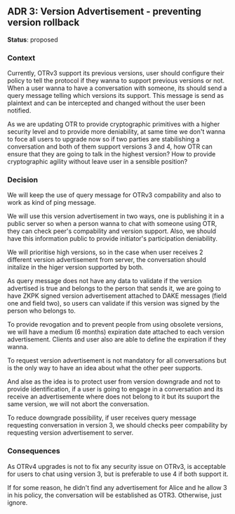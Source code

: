 ## ADR 3: Version Advertisement - preventing version rollback

**Status**: proposed

### Context

Currently, OTRv3 support its previous versions, user should configure their
policy to tell the protocol if they wanna to support previous versions or not.
When a user wanna to have a conversation with someone, its should send a query
message telling which versions its support. This message is send as plaintext
and can be intercepted and changed without the user been notified.

As we are updating OTR to provide cryptographic primitives with a higher security
level and to provide more deniability, at same time we don't wanna to foce all
users to upgrade now so if two parties are stabilishing a conversation and both
of them support versions 3 and 4, how OTR can ensure that they are going to
talk in the highest version? How to provide cryptographic agility without leave
user in a sensible position?

### Decision

We will keep  the use of query message for OTRv3 compability and also to work as
kind of ping message.

We will use this version advertisement in two ways, one is publishing it in a
public server so when a person wanna to chat with someone using OTR, they can
check peer's compability and version support. Also, we should have this
information public to provide initiator's participation deniability.

We will prioritise high versions, so in the case when user receives 2 different
version advertisement from server, the conversation should initalize in the
higer version supported by both.

As query message does not have any data to validate if the version advertised
is true and belongs to the person that sends it, we are going to have ZKPK
signed version advertisement attached to DAKE messages (field one and field
two), so users can validate if this version was signed by the person
who belongs to.

To provide revogation and to prevent people from using obsolete versions, we will
have a medium (6 months) expiration date attached to each version advertisement.
Clients and user also are able to define the expiration if they wanna.

To request version advertisement is not mandatory for all conversations but is
the only way to have an idea about what the other peer supports.

And alse as the idea is to protect user from version downgrade and not to provide
identification, if a user is going to engage in a conversation and its receive
an advertisemente where does not belong to it but its suuport the same version,
we will not abort the conversation.

To reduce downgrade possibility, if user receives query message requesting
conversation in version 3, we should checks peer compability by requesting
version advertisement to server.

### Consequences

As OTRv4 upgrades is not to fix any security issue on OTRv3, is acceptable for
users to chat using version 3, but is preferable to use 4 if both support it.


If for some reason, he didn't find any advertisement for Alice and he allow 3
in his policy, the conversation will be established as OTR3. Otherwise, just
ignore.

